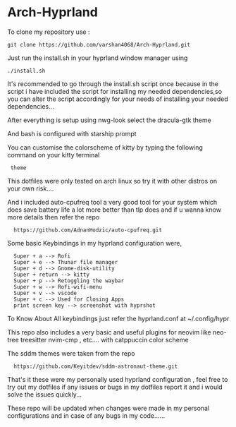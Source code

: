 # Arch-Hyprland


                                                                                                                                                                 
  To clone my repository use : 

    git clone https://github.com/varshan4068/Arch-Hyprland.git

  Just run the install.sh in your hyprland window manager using
  
    ./install.sh 


  It's recommended to go through the install.sh script once because in the script i have included the script for installing my needed dependencies,so you can alter the script accordingly for your needs of installing your needed dependencies...

 
  After everything is setup using nwg-look select the dracula-gtk theme 

  
  And bash is configured with starship prompt 

  
  You can customise the colorscheme of kitty by typing the following command on your kitty terminal

     theme

 
  This dotfiles were only tested on arch linux so try it with other distros on your own risk....

  
  And i included auto-cpufreq tool a very good tool for your system which does save battery life a lot more better than tlp does and if u wanna know more details then refer the repo
  
      https://github.com/AdnanHodzic/auto-cpufreq.git 

  
  Some basic Keybindings in my hyprland configuration were,

      Super + a --> Rofi 
      Super + e --> Thunar file manager
      Super + d --> Gnome-disk-utility
      Super + return --> kitty 
      Super + p --> Retoggling the waybar
      Super + w --> Rofi-wifi-menu 
      Super + v --> vscode
      Super + c --> Used for Closing Apps
      print screen key --> screenshot with hyprshot 


  To Know About All keybindings just refer the hyprland.conf at ~/.config/hypr 
  
  
  This repo also includes a very basic and useful plugins for neovim like neo-tree treesitter nvim-cmp , etc.... with catppuccin color scheme

  
  The sddm themes were taken from the repo  
      
      https://github.com/Keyitdev/sddm-astronaut-theme.git

  
  That's it these were my personally used hyprland configuration , feel free to try out my dotfiles if any issues or bugs in my dotfiles report it and i would solve   the issues quickly... 

  
  These repo will be updated when changes were made in my personal configurations and in case of any bugs in my code......
  
